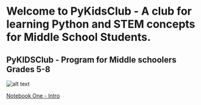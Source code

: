 
# Welcome to PyKidsClub - A club for learning Python and STEM concepts for Middle School Students.
## PyKIDSClub - Program for Middle schoolers Grades 5-8

![alt text](https://github.com/pykidsclub/hello-world/blob/master/pykidsclub1.png "Logo")


[Notebook One - Intro](https://github.com/pykidsclub/hello-world/blob/master/My%20First%20Notebook%20App%20-%20SWAROOP%20YALLA.ipynb)

